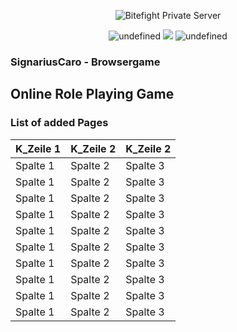 <p align="center"><img src="https://github.com/Osein/bitefight/blob/master/public/img/home_splash.jpg?raw=true" alt="Bitefight Private Server"></p>

<p align="center">
    <img alt="undefined" src="https://img.shields.io/github/license/monkeycreative/SignariusCaro.svg?label=License&style=for-the-badge">
    <img src="https://img.shields.io/badge/Build-ALPHA-red.svg?style=for-the-badge"/>
    <img alt="undefined" src="https://img.shields.io/github/last-commit/monkeycreative/SignariusCaro.svg?style=for-the-badge">
</p>

### SignariusCaro - Browsergame
## Online Role Playing Game

### List of added Pages

| K_Zeile 1		| K_Zeile 2		| K_Zeile 2 |
| --------------|---------------|-----------|
| Spalte 1  	| Spalte 2		| Spalte 3	|
| Spalte 1  	| Spalte 2		| Spalte 3	|
| Spalte 1  	| Spalte 2		| Spalte 3	|
| Spalte 1  	| Spalte 2		| Spalte 3	|
| Spalte 1  	| Spalte 2		| Spalte 3	|
| Spalte 1  	| Spalte 2		| Spalte 3	|
| Spalte 1  	| Spalte 2		| Spalte 3	|
| Spalte 1  	| Spalte 2		| Spalte 3	|
| Spalte 1  	| Spalte 2		| Spalte 3	|
| Spalte 1  	| Spalte 2		| Spalte 3	|